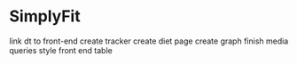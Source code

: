 # SimplyFit

link dt to front-end
create tracker
create diet page
create graph
finish media queries 
style front end table

